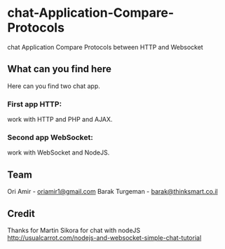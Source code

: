 # chat-Application-Compare-Protocols
chat Application Compare Protocols between HTTP and Websocket

## What can you find here
Here can you find two chat app.

### First app HTTP: 
work with HTTP and PHP and AJAX.

### Second app WebSocket: 
work with WebSocket and NodeJS.

## Team
Ori Amir - oriamir1@gmail.com
Barak Turgeman - barak@thinksmart.co.il

## Credit
Thanks for Martin Sikora for chat with nodeJS
http://usualcarrot.com/nodejs-and-websocket-simple-chat-tutorial
